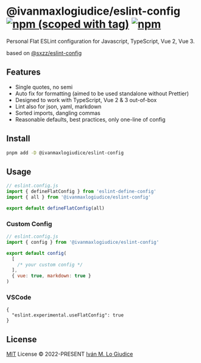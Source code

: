 # @ivanmaxlogiudice/eslint-config [![npm (scoped with tag)](https://flat.badgen.net/npm/v/@ivanmaxlogiudice/eslint-config)](https://npmjs.com/package/@ivanmaxlogiudice/eslint-config) [![npm](https://flat.badgen.net/npm/dt/@ivanmaxlogiudice/eslint-config)](https://npmjs.com/package/@ivanmaxlogiudice/eslint-config) #

Personal Flat ESLint configuration for Javascript, TypeScript, Vue 2, Vue 3.

based on [@sxzz/eslint-config](https://github.com/sxzz/eslint-config)

## Features
- Single quotes, no semi
- Auto fix for formatting (aimed to be used standalone without Prettier)
- Designed to work with TypeScript, Vue 2 & 3 out-of-box
- Lint also for json, yaml, markdown
- Sorted imports, dangling commas
- Reasonable defaults, best practices, only one-line of config

## Install
```bash
pnpm add -D @ivanmaxlogiudice/eslint-config
```

## Usage
```js
// eslint.config.js
import { defineFlatConfig } from 'eslint-define-config'
import { all } from '@ivanmaxlogiudice/eslint-config'

export default defineFlatConfig(all)
```

### Custom Config

```js
// eslint.config.js
import { config } from '@ivanmaxlogiudice/eslint-config'

export default config(
  [
    /* your custom config */
  ],
  { vue: true, markdown: true }
)
```

### VSCode

```jsonc
{
  "eslint.experimental.useFlatConfig": true
}
```

## License

[MIT](./LICENSE) License © 2022-PRESENT [Iván M. Lo Giudice](https://github.com/ivanmaxlogiudice)